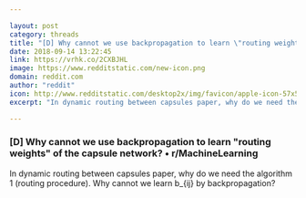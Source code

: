 ```yaml
---

layout: post
category: threads
title: "[D] Why cannot we use backpropagation to learn \"routing weights\" of the capsule network?"
date: 2018-09-14 13:22:45
link: https://vrhk.co/2CXBJHL
image: https://www.redditstatic.com/new-icon.png
domain: reddit.com
author: "reddit"
icon: http://www.redditstatic.com/desktop2x/img/favicon/apple-icon-57x57.png
excerpt: "In dynamic routing between capsules paper, why do we need the algorithm 1 (routing procedure). Why cannot we learn b\_{ij} by backpropagation?"

---
```


### [D] Why cannot we use backpropagation to learn "routing weights" of the capsule network? • r/MachineLearning

In dynamic routing between capsules paper, why do we need the algorithm 1 (routing procedure). Why cannot we learn b\_{ij} by backpropagation?